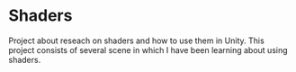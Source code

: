 # Shaders

Project about reseach on shaders and how to use them in Unity. This project consists of several scene in which I have been learning about using shaders.
